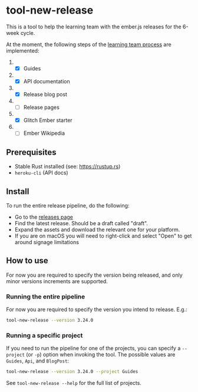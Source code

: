# tool-new-release

This is a tool to help the learning team with the ember.js releases for the 6-week cycle.

At the moment, the following steps of the [learning team process](https://github.com/ember-learn/handbook/blob/master/ember-releases.md) are implemented:

1. - [x] Guides
2. - [x] API documentation
3. - [x] Release blog post
4. - [ ] Release pages
5. - [x] Glitch Ember starter
6. - [ ] Ember Wikipedia

## Prerequisites

- Stable Rust installed (see: https://rustup.rs)
- `heroku-cli` (API docs)

## Install

To run the entire release pipeline, do the following:

- Go to the [releases page](https://github.com/ember-learn/tool-new-release/releases)
- Find the latest release. Should be a draft called "draft".
- Expand the assets and download the relevant one for your platform.
- If you are on macOS you will need to right-click and select "Open" to get around signage limitations

## How to use

For now you are required to specify the version being released, and only minor versions increments are supported.

### Running the entire pipeline

For now you are required to specify the version you intend to release. E.g.:

```bash
tool-new-release --version 3.24.0
```

### Running a specific project

If you need to run the pipeline for one of the projects, you can specify a `--project` (or `-p`) option when invoking the tool.
The possible values are `Guides`, `Api`, and `BlogPost`:

```bash
tool-new-release --version 3.24.0 --project Guides
```

See `tool-new-release --help` for the full list of projects.